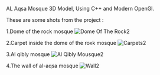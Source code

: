 AL Aqsa Mosque 3D Model, Using C++ and Modern OpenGl.

These are some shots from the project :

1.Dome of the rock mosque
![Dome Of The Rock2](https://github.com/user-attachments/assets/f05c401e-a521-48b1-ada6-bf1993a2524d)

2.Carpet inside the dome of the roxk mosque
![Carpets2](https://github.com/user-attachments/assets/55ecfaef-9ab0-4307-9327-47737673409b)

3.Al qibly mosque
![Al Qibly Mousque2](https://github.com/user-attachments/assets/a0db9ed5-18d9-4937-9a9e-34f14156aa22)

4.The wall of al-aqsa mosque
![Wall2](https://github.com/user-attachments/assets/988eae53-4ce9-493e-b352-6ee1994fa161)
